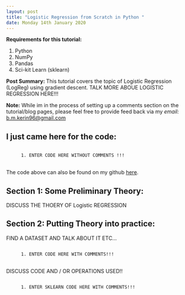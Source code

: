 ```yaml
---
layout: post
title: "Logistic Regression from Scratch in Python "
date: Monday 14th January 2020
---
```


<p>
	<b>Requirements for this tutorial: </b>
	<ol>
		<li> 
			Python
		</li>
		<li> 
			NumPy
		</li>
		<li> 
			Pandas
		</li>
		<li> 
			Sci-kit Learn (sklearn)
		</li>
	</ol>
</P>

<p>
	<b> Post Summary: </b> This tutorial covers the topic of Logistic Regression (LogReg) using gradient descent.  
	TALK MORE ABOUE LOGISTIC REGRESSION HERE!!!
</p>

<p>
	<b>Note:</b> While im in the process of setting up a comments section on the tutorial/blog pages, please feel free
	to provide feed back via my <em>email: </em><a href="mailto:b.m.kerin96@gmail.com">b.m.kerin96@gmail.com</a>
</p>

<h2> 
	I just came here for the code:
</h2>

<figure>
<pre class="brush: python">
<code>
1. ENTER CODE HERE WITHOUT COMMENTS !!!
</code>
</pre>
</figure>

<p>
	The code above can also be found on my github <a href='https://github.com/kerinb/CodeBlogRepo/tree/master/LogisticRegressionBlogCode'>here</a>.
</p>

<h2>
	Section 1: Some Preliminary Theory: 
</h2>

<p>
	DISCUSS THE THOERY OF Logistic REGRESSION
</p>

<h2>
	Section 2: Putting Theory into practice: 
</h2>

<p>
	FIND A DATASET AND TALK ABOUT IT ETC...
</p>

<figure>
<pre class="brush: python">
<code>
1. ENTER CODE HERE WITH COMMENTS!!!
</code>
</pre>
</figure>

<p>
	DISCUSS CODE AND / OR OPERATIONS USED!! 
</p>

<figure>
<pre class="brush: python">
<code>
1. ENTER SKLEARN CODE HERE WITH COMMENTS!!!
</code>
</pre>
</figure>